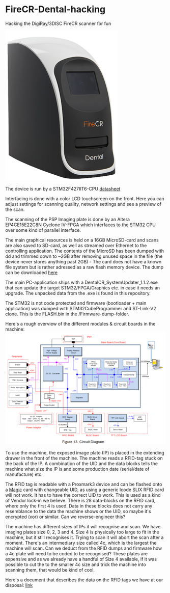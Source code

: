 # FireCR-Dental-hacking
 Hacking the DigiRay/3DISC FireCR scanner for fun

 ![Screenshot](firecr.png)

The device is run by a STM32F427IIT6-CPU [datasheet](STM32F427IIT6.pdf)

Interfacing is done with a color LCD touchscreen on the front. Here you can adjust settings for scanning quality, network settings and see a preview of the scan.

The scanning of the PSP Imaging plate is done by an Altera EP4CE15E22C8N Cyclone IV-FPGA which interfaces to the STM32 CPU over some kind of parallel interface.

The main graphical resources is held on a 16GB MicroSD-card and scans are also saved to SD-card, as well as streamed over Ethernet to the controlling application. The contents of the MicroSD has been dumped with dd and trimmed down to ~2GB after removing unused space in the file (the device never stores anything past 2GB) - The card does not have a known file system but is rather adressed as a raw flash memory device. The dump can be downloaded [here](https://www.dropbox.com/scl/fi/fp8epq7omoyqgh0zt19y5/image-small.dd?rlkey=qb6tj756gdrcuu5y8aymbw7fi&dl=0)

The main PC-application ships with a DentalCR_SystemUpdater_1.1.2.exe that can update the target STM32/FPGA/Graphics etc. in case it needs an upgrade. The unpacked data from the .exe is found in this repository.

The STM32 is not code protected and firmware (bootloader + main application) was dumped with STM32CubeProgrammer and ST-Link-V2 clone. This is the FLASH.bin in the /Firmware-dump-folder.

Here's a rough overview of the different modules & circuit boards in the machine:
 ![Screenshot](System-diagram.png)

To use the machine, the exposed image plate (IP) is placed in the extending drawer in the front of the machine. The machine reads a RFID-tag stuck on the back of the IP.
A combination of the UID and the data blocks tells the machine what size the IP is and some production date (serial/date of manufacture) etc.

The RFID tag is readable with a Proxmark3 device and can be flashed onto a [Magic](https://lab401.com/products/icode-sli-slix-compatible-uid-modifiable) card with changeable UID, as using a generic Icode SLIX RFID card will not work. It has to have the correct UID to work. This is used as a kind of Vendor lock-in we believe.
There is 28 data-blocks on the RFID card, where only the first 4 is used. Data in these blocks does not carry any resemblance to the data the machine shows or the UID, so maybe it's encrypted (xor) or similar. Can we reverse-engineer this?

The machine has different sizes of IPs it will recognise and scan. We have imaging plates size 0, 2, 3 and 4. Size 4 is physically too large to fit in the machine, but it still recognises it. Trying to scan it will abort the scan after a moment. There's an intermediary size called 4c, which is the largest the machine will scan. Can we deduct from the RFID dumps and firmware how a 4c plate will need to be coded to be recognised? These plates are expensive and as we already have a handful of Size 4 available, if it was possible to cut the to the smaller 4c size and trick the machine into scanning them, that would be kind of cool.

Here's a document that describes the data on the RFID tags we have at our disposal: [link](https://docs.google.com/spreadsheets/d/1aVb626r9JBMXpx-VkAXOxXye-787FME-MILazqtd8uc/edit?usp=sharing)
